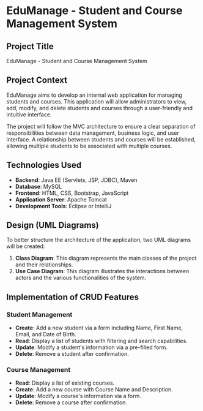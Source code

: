 # EduManage - Student and Course Management System

## Project Title
EduManage - Student and Course Management System

## Project Context
EduManage aims to develop an internal web application for managing students and courses. This application will allow administrators to view, add, modify, and delete students and courses through a user-friendly and intuitive interface.

The project will follow the MVC architecture to ensure a clear separation of responsibilities between data management, business logic, and user interface. A relationship between students and courses will be established, allowing multiple students to be associated with multiple courses.

## Technologies Used
- **Backend**: Java EE (Servlets, JSP, JDBC), Maven
- **Database**: MySQL
- **Frontend**: HTML, CSS, Bootstrap, JavaScript
- **Application Server**: Apache Tomcat
- **Development Tools**: Eclipse or IntelliJ

## Design (UML Diagrams)
To better structure the architecture of the application, two UML diagrams will be created:

1. **Class Diagram**: This diagram represents the main classes of the project and their relationships.
2. **Use Case Diagram**: This diagram illustrates the interactions between actors and the various functionalities of the system.

## Implementation of CRUD Features

### Student Management
- **Create**: Add a new student via a form including Name, First Name, Email, and Date of Birth.
- **Read**: Display a list of students with filtering and search capabilities.
- **Update**: Modify a student's information via a pre-filled form.
- **Delete**: Remove a student after confirmation.

### Course Management
- **Read**: Display a list of existing courses.
- **Create**: Add a new course with Course Name and Description.
- **Update**: Modify a course's information via a form.
- **Delete**: Remove a course after confirmation.

